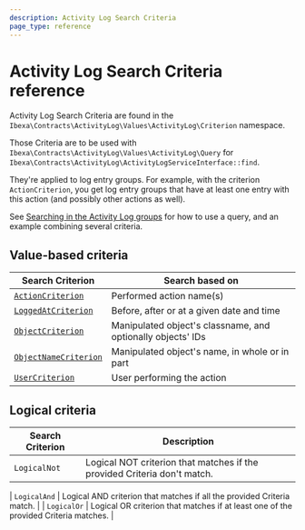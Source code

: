 ```yaml
---
description: Activity Log Search Criteria
page_type: reference
---
```


# Activity Log Search Criteria reference

Activity Log Search Criteria are found in the `Ibexa\Contracts\ActivityLog\Values\ActivityLog\Criterion` namespace.

Those Criteria are to be used with `Ibexa\Contracts\ActivityLog\Values\ActivityLog\Query` for `Ibexa\Contracts\ActivityLog\ActivityLogServiceInterface::find`.

They're applied to log entry groups.
For example, with the criterion `ActionCriterion`, you get log entry groups that have at least one entry with this action (and possibly other actions as well).

See [Searching in the Activity Log groups](recent_activity.md#searching-in-the-activity-log-groups) for how to use a query, and an example combining several criteria.

## Value-based criteria

| Search Criterion                                  | Search based on                                             |
|---------------------------------------------------|-------------------------------------------------------------|
| [`ActionCriterion`](action_criterion.md)          | Performed action name(s)                                    |
| [`LoggedAtCriterion`](logged_at_criterion.md)     | Before, after or at a given date and time                   |
| [`ObjectCriterion`](object_criterion.md)          | Manipulated object's classname, and optionally objects' IDs |
| [`ObjectNameCriterion`](object_name_criterion.md) | Manipulated object's name, in whole or in part              |
| [`UserCriterion`](user_criterion.md)              | User performing the action                                  |

## Logical criteria

| Search Criterion                                  | Description                                             |
|---------------------------------------------------|-------------------------------------------------------------|
| `LogicalNot`          | Logical NOT criterion that matches if the provided Criteria don't match.                           |

| `LogicalAnd`          | Logical AND criterion that matches if all the provided Criteria match.                          |
| `LogicalOr`           | Logical OR criterion that matches if at least one of the provided Criteria matches.      |
